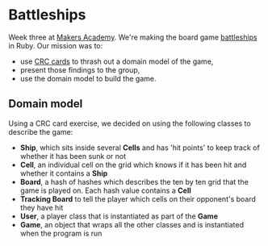 # Battleships

Week three at [Makers Academy](http://www.makersacademy.com). We're making the board game [battleships](http://en.wikipedia.org/wiki/Battleship_(game)) in Ruby. Our mission was to:

* use [CRC cards](http://en.wikipedia.org/wiki/Class-responsibility-collaboration_card) to thrash out a domain model of the game,
* present those findings to the group,
* use the domain model to build the game.

## Domain model

Using a CRC card exercise, we decided on using the following classes to describe the game:

* **Ship**, which sits inside several **Cells** and has 'hit points' to keep track of whether it has been sunk or not
* **Cell**, an individual cell on the grid which knows if it has been hit and whether it contains a **Ship**
* **Board**, a hash of hashes which describes the ten by ten grid that the game is played on. Each hash value contains a **Cell**
* **Tracking Board** to tell the player which cells on their opponent's board they have hit
* **User**, a player class that is instantiated as part of the **Game**
* **Game**, an object that wraps all the other classes and is instantiated when the program is run

